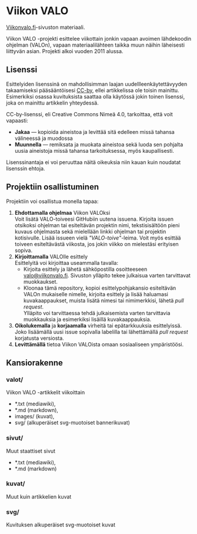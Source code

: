 Viikon VALO
===========

[Viikonvalo.fi]-sivuston materiaali.

Viikon VALO -projekti esittelee viikottain jonkin vapaan avoimen lähdekoodin ohjelman (VALOn), vapaan materiaalilähteen taikka muun näihin läheisesti liittyvän asian. Projekti alkoi vuoden 2011 alussa.

Lisenssi
--------
Esittelyiden lisenssinä on mahdollisimman laajan uudellleenkäytettävyyden takaamiseksi
pääsääntöisesi [CC-by], ellei artikkelissa ole toisin mainittu. Esimerkiksi osassa
kuvituksista saattaa olla käytössä jokin toinen lisenssi, joka on mainittu artikkelin yhteydessä.

CC-by-lisenssi, eli Creative Commons Nimeä 4.0, tarkoittaa, että voit vapaasti:
-  **Jakaa** — kopioida aineistoa ja levittää sitä edelleen missä tahansa välineessä ja
   muodossa
-  **Muunnella** — remiksata ja muokata aineistoa sekä luoda sen pohjalta uusia aineistoja
   missä tahansa tarkoituksessa, myös kaupallisesti.

Lisenssinantaja ei voi peruuttaa näitä oikeuksia niin kauan kuin noudatat lisenssin ehtoja.


Projektiin osallistuminen
-------------------------
Projektiin voi osallistua monella tapaa:
1.  **Ehdottamalla ohjelmaa** Viikon VALOksi  
    Voit lisätä VALO-toiveesi GitHubiin uutena issuena. Kirjoita issuen otsikoksi ohjelman
    tai esiteltävän projektin nimi, tekstisisältöön pieni kuvaus ohjelmasta sekä mielellään
    linkki ohjelman tai projektin kotisivulle. Lisää issueen vielä *"VALO-toive"*-leima.
    Voit myös esittää toiveen esiteltävästä viikosta, jos jokin viikko on mielestäsi erityisen sopiva.
2.  **Kirjoittamalla** VALOlle esittely  
    Esittelyitä voi kirjoittaa useammalla tavalla:
    - Kirjoita esittely ja lähetä sähköpostilla osoitteeseen <valo@viikonvalo.fi>.
      Sivuston ylläpito tekee julkaisua varten tarvittavat muokkaukset.
    - Kloonaa tämä repository, kopioi esittelypohjakansio esiteltävän VALOn mukaiselle
    nimelle, kirjoita esittely ja lisää haluamasi kuvakaappaukset, muista lisätä nimesi tai
    nimimerkkisi, lähetä *pull request*.  
    Ylläpito voi tarvittaessa tehdä julkaisemista varten tarvittavia muokkauksia ja
    esimerkiksi lisäillä kuvakaappauksia.
3.  **Oikolukemalla** ja **korjaamalla** virheitä tai epätarkkuuksia esittelyissä.  
    Joko lisäämällä uusi issue sopivalla labelilla tai lähettämällä *pull request*
    korjatusta versiosta.
4.  **Levittämällä** tietoa Viikon VALOista omaan sosiaaliseen ympäristöösi.

Kansiorakenne
-------------
### valot/

Viikon VALO -artikkelit viikoittain
- *.txt (mediawiki),
- *.md (markdown),
- images/ (kuvat),
- svg/ (alkuperäiset svg-muotoiset bannerikuvat)

### sivut/

Muut staattiset sivut
- *.txt (mediawiki),
- *.md (markdown)

### kuvat/

Muut kuin artikkelien kuvat

### svg/

Kuvituksen alkuperäiset svg-muotoiset kuvat


[Viikonvalo.fi]: http://viikonvalo.fi (Viikon VALO)
[CC-by]: https://creativecommons.org/licenses/by/4.0/deed.fi (CC-by)